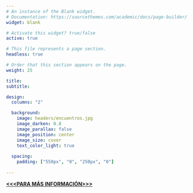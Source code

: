 ```yaml
---
# An instance of the Blank widget.
# Documentation: https://sourcethemes.com/academic/docs/page-builder/
widget: blank

# Activate this widget? true/false
active: true

# This file represents a page section.
headless: true

# Order that this section appears on the page.
weight: 25

title:
subtitle:

design:
  columns: "2"

  background:
    image: headers/encuentros.jpg
    image_darken: 0.8
    image_parallax: false
    image_position: center
    image_size: cover
    text_color_light: true
  
  spacing:
    padding: ["550px", "0", "250px", "0"]
    
--- 
```


[**<<<PARA MÁS INFORMACIÓN>>>**](./bioeconomia/)


